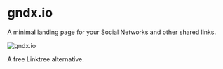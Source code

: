 # gndx.io

A minimal landing page for your Social Networks and other shared links.

![gndx.io]()

A free Linktree alternative.
